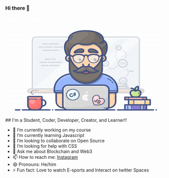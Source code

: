 ### Hi there 👋
 <img align="right" alt="GIF" src="e1f3413bf5036045713341394f617225.gif" width="500" height="320" />
## I'm a Student, Coder, Developer, Creator, and Learner!!



- 🔭 I’m currently working on my course
- 🌱 I’m currently learning Javascript
- 👯 I’m looking to collaborate on Open Source
- 🤔 I’m looking for help with CSS
- 💬 Ask me about Blockchain and Web3
- 📫 How to reach me: [Instagram](https://www.instagram.com/ig_rawx/)
- 😄 Pronouns: He/him
- ⚡ Fun fact: Love to watch E-sports and Interact on twitter Spaces

